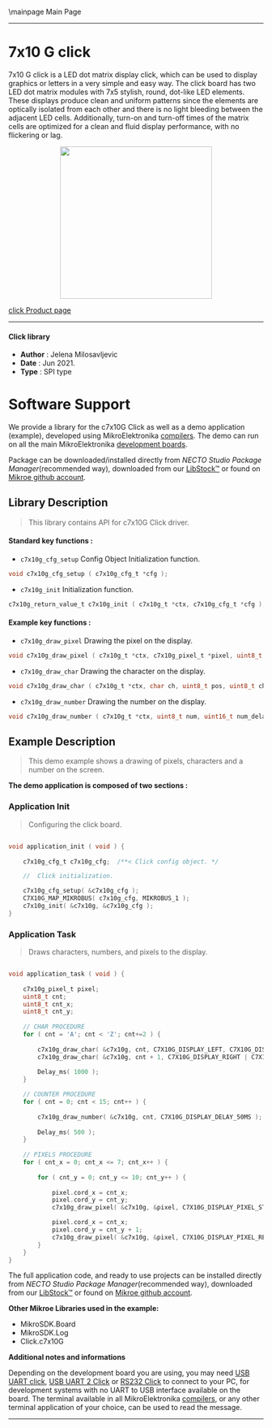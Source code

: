 \mainpage Main Page

---
# 7x10 G click

7x10 G click is a LED dot matrix display click, which can be used to display graphics or letters in a very simple and easy way. The click board has two LED dot matrix modules with 7x5 stylish, round, dot-like LED elements. These displays produce clean and uniform patterns since the elements are optically isolated from each other and there is no light bleeding between the adjacent LED cells. Additionally, turn-on and turn-off times of the matrix cells are optimized for a clean and fluid display performance, with no flickering or lag.

<p align="center">
  <img src="https://download.mikroe.com/images/click_for_ide/7x10g_click.png" height=300px>
</p>

[click Product page](https://www.mikroe.com/7x10-g-click)

---


#### Click library

- **Author**        : Jelena Milosavljevic
- **Date**          : Jun 2021.
- **Type**          : SPI type


# Software Support

We provide a library for the c7x10G Click
as well as a demo application (example), developed using MikroElektronika
[compilers](https://www.mikroe.com/necto-studio).
The demo can run on all the main MikroElektronika [development boards](https://www.mikroe.com/development-boards).

Package can be downloaded/installed directly from *NECTO Studio Package Manager*(recommended way), downloaded from our [LibStock&trade;](https://libstock.mikroe.com) or found on [Mikroe github account](https://github.com/MikroElektronika/mikrosdk_click_v2/tree/master/clicks).

## Library Description

> This library contains API for c7x10G Click driver.

#### Standard key functions :

- `c7x10g_cfg_setup` Config Object Initialization function.
```c
void c7x10g_cfg_setup ( c7x10g_cfg_t *cfg );
```

- `c7x10g_init` Initialization function.
```c
c7x10g_return_value_t c7x10g_init ( c7x10g_t *ctx, c7x10g_cfg_t *cfg );
```

#### Example key functions :

- `c7x10g_draw_pixel` Drawing the pixel on the display.
```c
void c7x10g_draw_pixel ( c7x10g_t *ctx, c7x10g_pixel_t *pixel, uint8_t mode, uint8_t px_delay );
```

- `c7x10g_draw_char` Drawing the character on the display.
```c
void c7x10g_draw_char ( c7x10g_t *ctx, char ch, uint8_t pos, uint8_t ch_delay );
```

- `c7x10g_draw_number` Drawing the number on the display.
```c
void c7x10g_draw_number ( c7x10g_t *ctx, uint8_t num, uint16_t num_delay );
```

## Example Description

> This demo example shows a drawing of pixels, characters and a number on the screen.

**The demo application is composed of two sections :**

### Application Init

> Configuring the click board.

```c

void application_init ( void ) {
    
    c7x10g_cfg_t c7x10g_cfg;  /**< Click config object. */

    //  Click initialization.

    c7x10g_cfg_setup( &c7x10g_cfg );
    C7X10G_MAP_MIKROBUS( c7x10g_cfg, MIKROBUS_1 );
    c7x10g_init( &c7x10g, &c7x10g_cfg );
}

```

### Application Task

> Draws characters, numbers, and pixels to the display.

```c

void application_task ( void ) {
    
    c7x10g_pixel_t pixel;
    uint8_t cnt;
    uint8_t cnt_x;
    uint8_t cnt_y;
    
    // CHAR PROCEDURE
    for ( cnt = 'A'; cnt < 'Z'; cnt+=2 ) {
        
        c7x10g_draw_char( &c7x10g, cnt, C7X10G_DISPLAY_LEFT, C7X10G_DISPLAY_DELAY_50MS );
        c7x10g_draw_char( &c7x10g, cnt + 1, C7X10G_DISPLAY_RIGHT | C7X10G_DISPLAY_REFRESH, C7X10G_DISPLAY_DELAY_50MS );
       
        Delay_ms( 1000 );
    }

    // COUNTER PROCEDURE
    for ( cnt = 0; cnt < 15; cnt++ ) {
        
        c7x10g_draw_number( &c7x10g, cnt, C7X10G_DISPLAY_DELAY_50MS );
        
        Delay_ms( 500 );
    }
    
    // PIXELS PROCEDURE
    for ( cnt_x = 0; cnt_x <= 7; cnt_x++ ) {
        
        for ( cnt_y = 0; cnt_y <= 10; cnt_y++ ) {
            
            pixel.cord_x = cnt_x;
            pixel.cord_y = cnt_y;
            c7x10g_draw_pixel( &c7x10g, &pixel, C7X10G_DISPLAY_PIXEL_STORAGE, C7X10G_DISPLAY_DELAY_20MS );

            pixel.cord_x = cnt_x;
            pixel.cord_y = cnt_y + 1;
            c7x10g_draw_pixel( &c7x10g, &pixel, C7X10G_DISPLAY_PIXEL_REFRESH, C7X10G_DISPLAY_DELAY_20MS );
        }
    }
}

```

The full application code, and ready to use projects can be installed directly from *NECTO Studio Package Manager*(recommended way), downloaded from our [LibStock&trade;](https://libstock.mikroe.com) or found on [Mikroe github account](https://github.com/MikroElektronika/mikrosdk_click_v2/tree/master/clicks).

**Other Mikroe Libraries used in the example:**

- MikroSDK.Board
- MikroSDK.Log
- Click.c7x10G

**Additional notes and informations**

Depending on the development board you are using, you may need
[USB UART click](http://shop.mikroe.com/usb-uart-click),
[USB UART 2 Click](http://shop.mikroe.com/usb-uart-2-click) or
[RS232 Click](http://shop.mikroe.com/rs232-click) to connect to your PC, for
development systems with no UART to USB interface available on the board. The
terminal available in all MikroElektronika
[compilers](http://shop.mikroe.com/compilers), or any other terminal application
of your choice, can be used to read the message.

---
